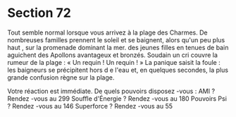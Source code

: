 # Section 72

Tout semble normal lorsque vous arrivez à la plage des Charmes. De nombreuses
familles prennent le soleil et se baignent, alors qu'un peu plus haut , sur la promenade
dominant la mer. des jeunes filles en tenues de bain aguichent des Apollons avantageux
et bronzés. Soudain un cri couvre la rumeur de la plage : « Un requin ! Un requin ! » La
panique saisit la foule : les baigneurs se précipitent hors d e l'eau et, en quelques secondes,
la plus grande confusion règne sur la plage.

Votre réaction est immédiate. De quels pouvoirs disposez -vous :
AMI ?  Rendez -vous au  299
Souffle d'Énergie  ?  Rendez -vous au  180
Pouvoirs Psi ?  Rendez -vous au  146
Superforce ?  Rendez -vous au  55